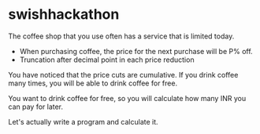 # swishhackathon
The coffee shop that you use often has a service that is limited today.

- When purchasing coffee, the price for the next purchase will be P% off.
- Truncation after decimal point in each price reduction

You have noticed that the price cuts are cumulative.
If you drink coffee many times, you will be able to drink coffee for free.

You want to drink coffee for free, so you will calculate how many INR you can pay for later.

Let's actually write a program and calculate it.
